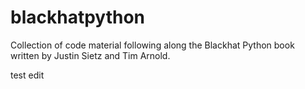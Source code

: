 # blackhatpython

Collection of code material following along the Blackhat Python book written by Justin Sietz and Tim Arnold.

test edit

